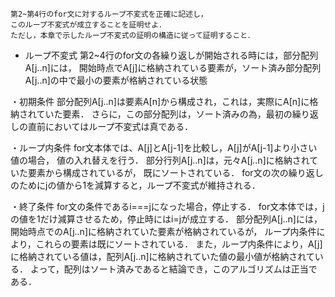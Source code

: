 ```
第2~第4行のfor文に対するループ不変式を正確に記述し，
このループ不変式が成立することを証明せよ．
ただし，本章で示したループ不変式の証明の構造に従って証明すること．
```
- ループ不変式
    第2~4行のfor文の各繰り返しが開始される時には，部分配列A[j..n]には，
    開始時点でA[j]に格納されている要素が，ソート済み部分配列A[j..n]の中で最小の要素が格納されている状態

・初期条件
    部分配列A[j..n]は要素A[n]から構成され，これは，実際にA[n]に格納されていた要素．
    さらに，この部分配列は，ソート済みの為，最初の繰り返しの直前においてはループ不変式は真である．

・ループ内条件
    for文本体では、A[j]とA[j-1]を比較し，A[j]がA[j-1]より小さい値の場合，
    値の入れ替えを行う．
    部分行列A[j..n]は，元々A[j..n]に格納されていた要素から構成されているが，
    既にソートされている．
    for文の次の繰り返しのためにjの値から1を減算すると，ループ不変式が維持される．

・終了条件
    for文の条件であるi===jになった場合，停止する．
    for文本体では，jの値を1だけ減算させるため，停止時にはi=jが成立する．
    部分配列A[j..n]には，開始時点でのA[j..n]に格納されていた要素が格納されているが，
    ループ内条件により，これらの要素は既にソートされている．
    また，ループ内条件により，A[j]に格納されている値は，配列A[j..n]に格納されていた値の最小値が格納されている．
    よって，配列はソート済みであると結論でき，このアルゴリズムは正当である．
